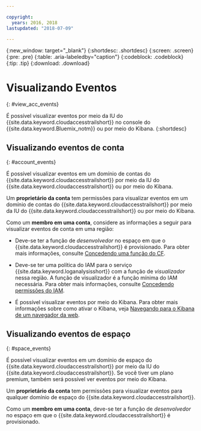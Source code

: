 ```yaml
---

copyright:
  years: 2016, 2018
lastupdated: "2018-07-09"

---
```


{:new_window: target="_blank"}
{:shortdesc: .shortdesc}
{:screen: .screen}
{:pre: .pre}
{:table: .aria-labeledby="caption"}
{:codeblock: .codeblock}
{:tip: .tip}
{:download: .download}



# Visualizando Eventos
{: #view_acc_events}

É possível visualizar eventos por meio da IU do {{site.data.keyword.cloudaccesstrailshort}} no console do {{site.data.keyword.Bluemix_notm}} ou por meio do Kibana.
{:shortdesc}
   

## Visualizando eventos de conta
{: #account_events}

É possível visualizar eventos em um domínio de contas do {{site.data.keyword.cloudaccesstrailshort}} por meio da IU do {{site.data.keyword.cloudaccesstrailshort}} ou por meio do Kibana.

Um **proprietário da conta** tem permissões para visualizar eventos em um domínio de contas do {{site.data.keyword.cloudaccesstrailshort}} por meio da IU do {{site.data.keyword.cloudaccesstrailshort}} ou por meio do Kibana.

Como um **membro em uma conta**, considere as informações a seguir para visualizar eventos de conta em uma região:

* Deve-se ter a função de *desenvolvedor* no espaço em que o {{site.data.keyword.cloudaccesstrailshort}} é provisionado. Para obter mais informações, consulte [Concedendo uma função do CF](/docs/services/cloud-activity-tracker/how-to/grant_permissions.html#grant_cf_role).

* Deve-se ter uma política do IAM para o serviço {{site.data.keyword.loganalysisshort}} com a função de *visualizador* nessa região. A função de visualizador é a função mínima do IAM necessária. Para obter mais informações, consulte [Concedendo permissões do IAM](/docs/services/cloud-activity-tracker/how-to/grant_permissions.html#grant_iam_policy).

* É possível visualizar eventos por meio do Kibana. Para obter mais informações sobre como ativar o Kibana, veja [Navegando para o Kibana de um navegador da web](/docs/services/cloud-activity-tracker/how-to/manage-events-ui/launch_kibana.html#launch_Kibana_from_browser).



## Visualizando eventos de espaço
{: #space_events}

É possível visualizar eventos em um domínio de espaço do {{site.data.keyword.cloudaccesstrailshort}} por meio da IU do {{site.data.keyword.cloudaccesstrailshort}}. Se você tiver um plano premium, também será possível ver eventos por meio do Kibana.

Um **proprietário da conta** tem permissões para visualizar eventos para qualquer domínio de espaço do {{site.data.keyword.cloudaccesstrailshort}}.

Como um **membro em uma conta**, deve-se ter a função de *desenvolvedor* no espaço em que o {{site.data.keyword.cloudaccesstrailshort}} é provisionado.


